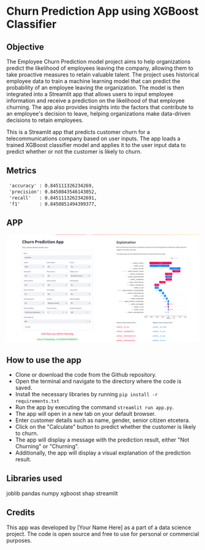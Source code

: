 # Churn Prediction App using XGBoost Classifier

## Objective

The Employee Churn Prediction model project aims to help organizations predict the likelihood of employees leaving the company, allowing them to take proactive measures to retain valuable talent. The project uses historical employee data to train a machine learning model that can predict the probability of an employee leaving the organization. The model is then integrated into a Streamlit app that allows users to input employee information and receive a prediction on the likelihood of that employee churning. The app also provides insights into the factors that contribute to an employee's decision to leave, helping organizations make data-driven decisions to retain employees.

This is a Streamlit app that predicts customer churn for a telecommunications company based on user inputs. The app loads a trained XGBoost classifier model and applies it to the user input data to predict whether or not the customer is likely
to churn.

## Metrics

```
 'accuracy' : 0.845111326234269,
 'precision': 0.8450843546143052,
 'recall'   : 0.8451113262342691,
 'f1'       : 0.8450851494399377,
```

## APP

![App Screenshot](./statics/churn_model_app_view.png)

## How to use the app

* Clone or download the code from the Github repository.
* Open the terminal and navigate to the directory where the code is saved.
* Install the necessary libraries by running
`pip install -r requirements.txt`
* Run the app by executing the command
`streamlit run app.py`.
* The app will open in a new tab on your default browser.
* Enter customer details such as name, gender, senior citizen etcetera.
* Click on the "Calculate" button to predict whether the customer is likely to churn.
* The app will display a message with the prediction result, either "Not Churning" or "Churning".
* Additionally, the app will display a visual explanation of the prediction result.

## Libraries used

joblib
pandas
numpy
xgboost
shap
streamlit

## Credits

This app was developed by [Your Name Here] as a part of a data science project. The code is open source and free to use for personal or commercial purposes.
